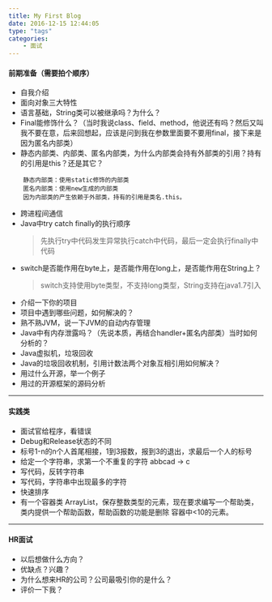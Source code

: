 ```yaml
---
title: My First Blog
date: 2016-12-15 12:44:05
type: "tags"
categories: 
	- 面试
---
```

#### 前期准备（需要拍个顺序）
* 自我介绍
* 面向对象三大特性
* 语言基础，String类可以被继承吗？为什么？
* Final能修饰什么？（当时我说class、field、method，他说还有吗？然后又叫我不要在意，后来回想起，应该是问到我在参数里面要不要用final，接下来是因为匿名内部类）
* 静态内部类、内部类、匿名内部类，为什么内部类会持有外部类的引用？持有的引用是this？还是其它？
```	
	静态内部类：使用static修饰的内部类
	匿名内部类：使用new生成的内部类
	因为内部类的产生依赖于外部类，持有的引用是类名.this。
```
* 跨进程间通信
* Java中try catch finally的执行顺序
	> 先执行try中代码发生异常执行catch中代码，最后一定会执行finally中代码
* switch是否能作用在byte上，是否能作用在long上，是否能作用在String上？
	> switch支持使用byte类型，不支持long类型，String支持在java1.7引入
* 介绍一下你的项目
* 项目中遇到哪些问题，如何解决的？
* 熟不熟JVM，说一下JVM的自动内存管理
* Java中有内存泄露吗？（先说本质，再结合handler+匿名内部类）当时如何分析的？
* Java虚拟机，垃圾回收
* Java的垃圾回收机制，引用计数法两个对象互相引用如何解决？
* 用过什么开源，举一个例子
* 用过的开源框架的源码分析

- - - 
#### 实践类
* 面试官给程序，看错误
* Debug和Release状态的不同
* 标号1-n的n个人首尾相接，1到3报数，报到3的退出，求最后一个人的标号
* 给定一个字符串，求第一个不重复的字符 abbcad -> c
* 写代码，反转字符串
* 写代码，字符串中出现最多的字符
* 快速排序
* 有一个容器类 ArrayList，保存整数类型的元素，现在要求编写一个帮助类，类内提供一个帮助函数，帮助函数的功能是删除 容器中<10的元素。
- - - 
#### HR面试
* 以后想做什么方向？
* 优缺点？兴趣？
* 为什么想来HR的公司？公司最吸引你的是什么？
* 评价一下我？


